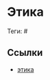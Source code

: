 # Этика

Теги: #

## Ссылки

* [этика](https://ru.wikipedia.org/wiki/%D0%AD%D1%82%D0%B8%D0%BA%D0%B0 "Этика")
